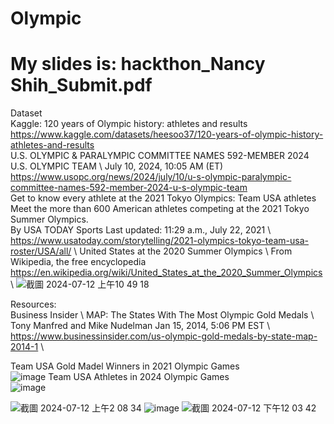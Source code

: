 # Olympic
# My slides is: hackthon_Nancy Shih_Submit.pdf
Dataset \
Kaggle: 120 years of Olympic history: athletes and results \
https://www.kaggle.com/datasets/heesoo37/120-years-of-olympic-history-athletes-and-results \
U.S. OLYMPIC & PARALYMPIC COMMITTEE NAMES 592-MEMBER 2024 U.S. OLYMPIC TEAM \ 
July 10, 2024, 10:05 AM (ET) \
https://www.usopc.org/news/2024/july/10/u-s-olympic-paralympic-committee-names-592-member-2024-u-s-olympic-team \
Get to know every athlete at the 2021 Tokyo Olympics: Team USA athletes \
Meet the more than 600 American athletes competing at the 2021 Tokyo Summer Olympics.\
By USA TODAY Sports       Last updated: 11:29 a.m., July 22, 2021 \ 
https://www.usatoday.com/storytelling/2021-olympics-tokyo-team-usa-roster/USA/all/ \ 
United States at the 2020 Summer Olympics \ 
From Wikipedia, the free encyclopedia \
https://en.wikipedia.org/wiki/United_States_at_the_2020_Summer_Olympics \ 
![截圖 2024-07-12 上午10 49 18](https://github.com/user-attachments/assets/a31b96d7-5325-490a-93f6-ccbb3fe552ac)

Resources: \
Business Insider \ 
MAP: The States With The Most Olympic Gold Medals \ 
Tony Manfred and Mike Nudelman Jan 15, 2014, 5:06 PM EST \ 
https://www.businessinsider.com/us-olympic-gold-medals-by-state-map-2014-1 \

Team USA Gold Madel Winners in 2021 Olympic Games \
![image](https://github.com/user-attachments/assets/0545df05-ff92-41bd-9e75-58ac88a99c65)
Team USA Athletes in 2024 Olympic Games \
![image](https://github.com/user-attachments/assets/f3e4432d-be24-4495-aada-e53af7c47d61)


![截圖 2024-07-12 上午2 08 34](https://github.com/user-attachments/assets/79841734-e64c-44e1-93ec-d0548c9fb68d)
![image](https://github.com/user-attachments/assets/e3f463b2-b1bd-4628-96b9-6e08d0c13cec)
![截圖 2024-07-12 下午12 03 42](https://github.com/user-attachments/assets/e517d2e4-ef67-4d0f-a552-992548ab28f4)

